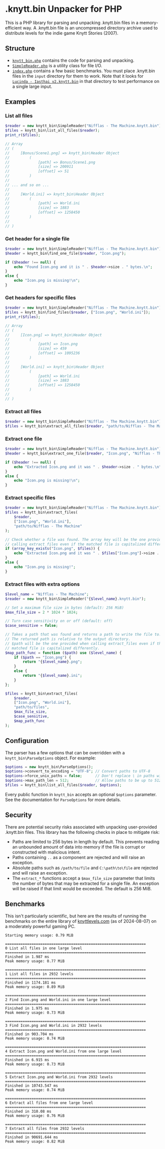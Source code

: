 # .knytt.bin Unpacker for PHP

This is a PHP library for parsing and unpacking .knytt.bin files in a memory-efficient way. A .knytt.bin file
is an uncompressed directory archive used to distribute levels for the indie game Knytt Stories (2007).

## Structure

- [`knytt_bin.php`](knytt_bin.php) contains the code for parsing and unpacking.
- [`SimpleReader.php`](SimpleReader.php) is a utility class for file I/O.
- [`index.php`](index.php) contains a few basic benchmarks. You must place .knytt.bin files in the `input` directory
  for them to work. Note that it looks for [`Lucinda - Iasthai v2.knytt.bin`](https://knyttlevels.com/levels/Lucinda%20-%20Iasthai%20v2.knytt.bin)
  in that directory to test performance on a single large input.

## Examples

### List all files

```php
$reader = new knytt_bin\SimpleReader("Nifflas - The Machine.knytt.bin");
$files = knytt_bin\list_all_files($reader);
print_r($files);

// Array
// (
//     [Bonus/Scene1.png] => knytt_bin\Header Object
//         (
//             [path] => Bonus/Scene1.png
//             [size] => 200911
//             [offset] => 51
//         )
//
// ... and so on ...
//
//     [World.ini] => knytt_bin\Header Object
//         (
//             [path] => World.ini
//             [size] => 1883
//             [offset] => 1258450
//         )
//
// )
```

### Get header for a single file

```php
$reader = new knytt_bin\SimpleReader("Nifflas - The Machine.knytt.bin");
$header = knytt_bin\find_one_file($reader, "Icon.png");

if ($header !== null) {
    echo "Found Icon.png and it is " . $header->size . " bytes.\n";
}
else {
    echo "Icon.png is missing!\n";
}
```

### Get headers for specific files

```php
$reader = new knytt_bin\SimpleReader("Nifflas - The Machine.knytt.bin");
$files = knytt_bin\find_files($reader, ["Icon.png", "World.ini"]);
print_r($files);

// Array
// (
//     [Icon.png] => knytt_bin\Header Object
//         (
//             [path] => Icon.png
//             [size] => 459
//             [offset] => 1095236
//         )
//
//     [World.ini] => knytt_bin\Header Object
//         (
//             [path] => World.ini
//             [size] => 1883
//             [offset] => 1258450
//         )
//
// )
```

### Extract all files

```php
$reader = new knytt_bin\SimpleReader("Nifflas - The Machine.knytt.bin");
$files = knytt_bin\extract_all_files($reader, "path/to/Nifflas - The Machine");
```

### Extract one file

```php
$reader = new knytt_bin\SimpleReader("Nifflas - The Machine.knytt.bin");
$header = knytt_bin\extract_one_file($reader, "Icon.png", "Nifflas - The Machine.png", "path/to/files");

if ($header !== null) {
    echo "Extracted Icon.png and it was " . $header->size . " bytes.\n";
}
else {
    echo "Icon.png is missing!\n";
}
```

### Extract specific files

```php
$reader = new knytt_bin\SimpleReader("Nifflas - The Machine.knytt.bin");
$files = knytt_bin\extract_files(
    $reader,
    ["Icon.png", "World.ini"],
    "path/to/Nifflas - The Machine"
);

// Check whether a file was found. The array key will be the one provided when
// calling extract_files even if the matched file is capitalized differently.
if (array_key_exists("Icon.png", $files)) {
    echo "Extracted Icon.png and it was " . $files["Icon.png"]->size . " bytes.";
}
else {
    echo "Icon.png is missing!";
}
```

### Extract files with extra options

```php
$level_name = "Nifflas - The Machine";
$reader = new knytt_bin\SimpleReader("{$level_name}.knytt.bin");

// Set a maximum file size in bytes (default: 256 MiB)
$max_file_size = 2 * 1024 * 1024;

// Turn case sensitivity on or off (default: off)
$case_sensitive = false;

// Takes a path that was found and returns a path to write the file to.
// The returned path is relative to the output directory.
// $path will be the one provided when calling extract_files even if the
// matched file is capitalized differently.
$map_path_func = function ($path) use ($level_name) {
    if ($path == "Icon.png") {
        return "{$level_name}.png";
    }
    else {
        return "{$level_name}.ini";
    }
};

$files = knytt_bin\extract_files(
    $reader,
    ["Icon.png", "World.ini"],
    "path/to/files",
    $max_file_size,
    $case_sensitive,
    $map_path_func
);
```

## Configuration

The parser has a few options that can be overridden with a `knytt_bin\ParseOptions` object. For example:

```php
$options = new knytt_bin\ParseOptions();
$options->convert_to_encoding = "UTF-8"; // Convert paths to UTF-8
$options->force_unix_paths = false;      // Don't replace \ in paths with /
$options->max_path_len = 512;            // Allow paths to be up to 512 bytes
$files = knytt_bin\list_all_files($reader, $options);
```

Every public function in `knytt_bin` accepts an optional `$options` parameter. See the documentation for
`ParseOptions` for more details.

## Security

There are potential security risks associated with unpacking user-provided .knytt.bin files. This library has the
following checks in place to mitigate risk:

- Paths are limited to 256 bytes in length by default. This prevents reading an unbounded amount of data into memory
  if the file is corrupt or constructed with malicious intent.
- Paths containing `..` as a component are rejected and will raise an exception.
- Absolute paths such as `/path/to/file` and `C:\path\to\file` are rejected and will raise an exception.
- The `extract_*` functions accept a `$max_file_size` parameter that limits the number of bytes that may be extracted
  for a single file. An exception will be raised if that limit would be exceeded. The default is 256 MiB.

## Benchmarks

This isn't particularly scientific, but here are the results of running the benchmarks on the entire library
of [knyttlevels.com](https://knyttlevels.com) (as of 2024-08-07) on a moderately powerful gaming PC.

```
Starting memory usage: 0.79 MiB

================================================================
0 List all files in one large level
================================================================
Finished in 1.987 ms
Peak memory usage: 0.77 MiB

================================================================
1 List all files in 2932 levels
================================================================
Finished in 1174.181 ms
Peak memory usage: 0.89 MiB

================================================================
2 Find Icon.png and World.ini in one large level
================================================================
Finished in 1.975 ms
Peak memory usage: 0.73 MiB

================================================================
3 Find Icon.png and World.ini in 2932 levels
================================================================
Finished in 903.704 ms
Peak memory usage: 0.74 MiB

================================================================
4 Extract Icon.png and World.ini from one large level
================================================================
Finished in 6.915 ms
Peak memory usage: 0.73 MiB

================================================================
5 Extract Icon.png and World.ini from 2932 levels
================================================================
Finished in 10743.547 ms
Peak memory usage: 0.74 MiB

================================================================
6 Extract all files from one large level
================================================================
Finished in 310.08 ms
Peak memory usage: 0.76 MiB

================================================================
7 Extract all files from 2932 levels
================================================================
Finished in 90691.644 ms
Peak memory usage: 0.82 MiB
```